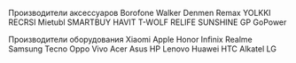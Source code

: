 Производители аксессуаров
Borofone
Walker
Denmen
Remax
YOLKKI
RECRSI
Mietubl
SMARTBUY
HAVIT
T-WOLF
RELIFE
SUNSHINE
GP
GoPower


Производители оборудования
Xiaomi
Apple
Honor
Infinix
Realme
Samsung
Tecno
Oppo
Vivo
Acer
Asus
HP
Lenovo
Huawei
HTC
Alkatel
LG

